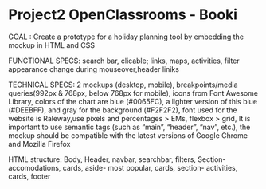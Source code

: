 # Project2 OpenClassrooms - Booki

GOAL : Create a prototype for a holiday planning tool by embedding the mockup in HTML and CSS

FUNCTIONAL SPECS: search bar, clicable; links, maps, activities, filter appearance change during mouseover,header liniks

TECHNICAL SPECS: 2 mockups (desktop, mobile), breakpoints/media queries(992px & 768px, below 768px for mobile), icons from Font Awesome Library,  colors of the chart are blue (#0065FC), a lighter version of this blue (#DEEBFF), and gray for the background (#F2F2F2),  font used for the website is Raleway,use pixels and percentages > EMs, flexbox > grid, It is important to use semantic tags (such as “main”, “header”, “nav”, etc.), the mockup should be compatible with the latest versions of Google Chrome and Mozilla Firefox

HTML structure:
Body, Header, navbar, searchbar, filters, Section-accomodations, cards, aside- most popular, cards, section- activities, cards, footer
